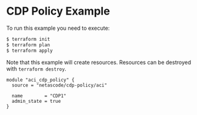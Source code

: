 <!-- BEGIN_TF_DOCS -->
# CDP Policy Example

To run this example you need to execute:

```bash
$ terraform init
$ terraform plan
$ terraform apply
```

Note that this example will create resources. Resources can be destroyed with `terraform destroy`.

```hcl
module "aci_cdp_policy" {
  source = "netascode/cdp-policy/aci"

  name        = "CDP1"
  admin_state = true
}

```
<!-- END_TF_DOCS -->